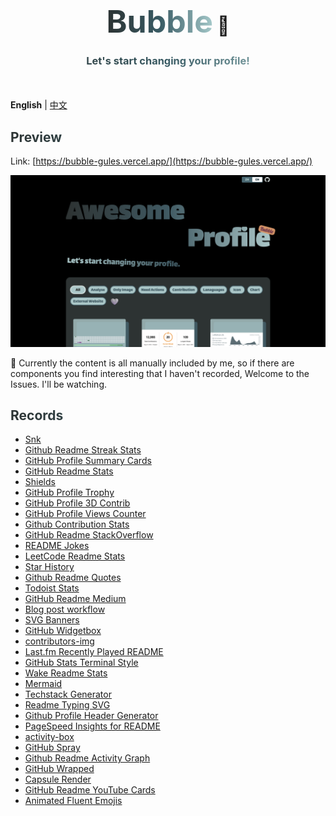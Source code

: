 <h1 align="center">
  <span style="background-image: linear-gradient(to right, #2C3333, #395B64, #A5C9CA);color: transparent;-webkit-background-clip: text;font-size:50px;">Bubble</span>
  <span style="font-size:30px;">👻</span>
</h1>
<h3 style="margin-bottom:50px;background-image: linear-gradient(to right, #2C3333, #395B64, #A5C9CA);color: transparent;-webkit-background-clip: text;" align="center">
Let's start changing your profile!
</h3>

**English** | [中文](./README.zh.md)

<h2
  style="background-image: linear-gradient(to right, #2C3333, #395B64, #A5C9CA);color: transparent;-webkit-background-clip: text;"
>
  Preview
</h2>

Link: [https://bubble-gules.vercel.app/](https://bubble-gules.vercel.app/)

![](public/snapshot_preview.png)

<p>
  📜 Currently the content is all manually included by me, so if there are components you find interesting that I haven't recorded, Welcome to the Issues. I'll be watching.
</p>

<h2
  style="background-image: linear-gradient(to right, #2C3333, #395B64, #A5C9CA);color: transparent;-webkit-background-clip: text;"
>
  Records
</h2>

+ [Snk](https://github.com/Platane/snk)
+ [Github Readme Streak Stats](https://github.com/DenverCoder1/github-readme-streak-stats)
+ [GitHub Profile Summary Cards](https://github.com/vn7n24fzkq/github-profile-summary-cards)
+ [GitHub Readme Stats](https://github.com/anuraghazra/github-readme-stats)
+ [Shields](https://github.com/badges/shields)
+ [GitHub Profile Trophy](https://github.com/ryo-ma/github-profile-trophy)
+ [GitHub Profile 3D Contrib](https://github.com/yoshi389111/github-profile-3d-contrib)
+ [GitHub Profile Views Counter](https://github.com/antonkomarev/github-profile-views-counter)
+ [Github Contribution Stats](https://github.com/LordDashMe/github-contribution-stats)
+ [GitHub Readme StackOverflow](https://github.com/omidnikrah/github-readme-stackoverflow)
+ [README Jokes](https://github.com/ABSphreak/readme-jokes)
+ [LeetCode Readme Stats](https://github.com/KnlnKS/leetcode-stats)
+ [Star History](https://github.com/star-history/star-history)
+ [Github Readme Quotes](https://github.com/PiyushSuthar/github-readme-quotes)
+ [Todoist Stats](https://github.com/abhisheknaiidu/todoist-readme)
+ [GitHub Readme Medium](https://github.com/omidnikrah/github-readme-medium)
+ [Blog post workflow](https://github.com/gautamkrishnar/blog-post-workflow)
+ [SVG Banners](https://github.com/Akshay090/svg-banners)
+ [GitHub Widgetbox](https://github.com/Jurredr/github-widgetbox)
+ [contributors-img](https://github.com/lacolaco/contributors-img)
+ [Last.fm Recently Played README](https://github.com/JeffreyCA/lastfm-recently-played-readme)
+ [GitHub Stats Terminal Style](https://github.com/yogeshwaran01/github-stats-terminal-style)
+ [Wake Readme Stats](https://github.com/anmol098/waka-readme-stats)
+ [Mermaid](https://github.com/mermaid-js/mermaid)
+ [Techstack Generator](https://techstack-generator.vercel.app/)
+ [Readme Typing SVG](https://github.com/DenverCoder1/readme-typing-svg)
+ [Github Profile Header Generator](https://github.com/leviarista/github-profile-header-generator)
+ [PageSpeed Insights for README](https://github.com/ankurparihar/readme-pagespeed-insights)
+ [activity-box](https://github.com/JasonEtco/activity-box)
+ [GitHub Spray](https://github.com/Annihil/github-spray)
+ [Github Readme Activity Graph](https://github.com/Ashutosh00710/github-readme-activity-graph)
+ [GitHub Wrapped](https://github.com/neat-run/wrapped)
+ [Capsule Render](https://github.com/kyechan99/capsule-render)
+ [GitHub Readme YouTube Cards](https://github.com/DenverCoder1/github-readme-youtube-cards)
+ [Animated Fluent Emojis](https://animated-fluent-emoji.vercel.app/)


